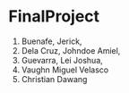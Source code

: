 # FinalProject
1. Buenafe, Jerick,
2. Dela Cruz, Johndoe Amiel,
3. Guevarra, Lei Joshua,
4. Vaughn Miguel Velasco
5. Christian Dawang
